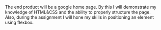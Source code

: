 The end product will be a google home page. By this I will demonstrate my knowledge of HTML&CSS and the ability to properly structure the page. Also, during the assignment I will hone my skills in positioning an element using flexbox.